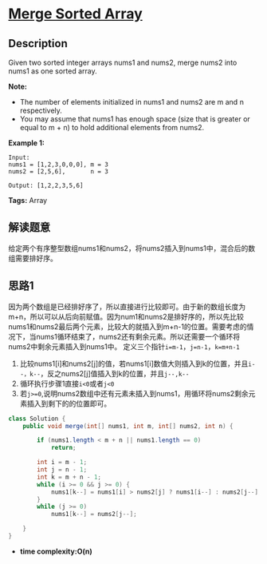 # [Merge Sorted Array][title]

## Description

Given two sorted integer arrays nums1 and nums2, merge nums2 into nums1 as one sorted array.

**Note:**

- The number of elements initialized in nums1 and nums2 are m and n respectively.
- You may assume that nums1 has enough space (size that is greater or equal to m + n) to hold additional elements from nums2.

**Example 1:**

```
Input:
nums1 = [1,2,3,0,0,0], m = 3
nums2 = [2,5,6],       n = 3

Output: [1,2,2,3,5,6]
```

**Tags:** Array


## 解读题意
给定两个有序整型数组nums1和nums2，将nums2插入到nums1中，混合后的数组需要排好序。

## 思路1 
因为两个数组是已经排好序了，所以直接进行比较即可。由于新的数组长度为m+n，所以可以从后向前赋值。因为num1和nums2是排好序的，所以先比较nums1和nums2最后两个元素，比较大的就插入到m+n-1的位置。需要考虑的情况下，当nums1循环结束了，nums2还有剩余元素。所以还需要一个循环将nums2中剩余元素插入到nums1中。 定义三个指针`i=m-1`，`j=n-1`，`k=m+n-1`
1. 比较nums1[i]和nums2[j]的值，若nums1[i]数值大则插入到k的位置，并且`i--，k--`，反之nums2[j]值插入到k的位置，并且`j--,k--`
2. 循环执行步骤1直接`i<0`或者`j<0`
3. 若`j>=0`,说明nums2数组中还有元素未插入到nums1，用循环将nums2剩余元素插入到剩下的的位置即可。


```java
class Solution { 
    public void merge(int[] nums1, int m, int[] nums2, int n) {

        if (nums1.length < m + n || nums1.length == 0)
            return;

        int i = m - 1;
        int j = n - 1;
        int k = m + n - 1;
        while (i >= 0 && j >= 0) {
            nums1[k--] = nums1[i] > nums2[j] ? nums1[i--] : nums2[j--];
        }
        while (j >= 0)
            nums1[k--] = nums2[j--];

    }
}
```
- **time complexity:O(n)**

[title]: https://leetcode.com/problems/merge-sorted-array/description/